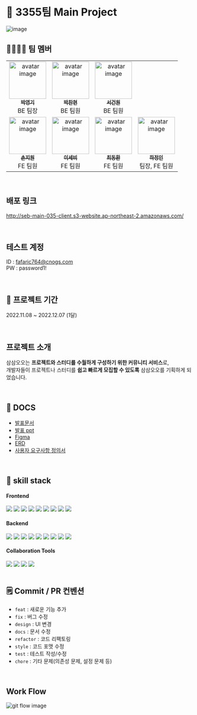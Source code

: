 # 🔭 3355팀 Main Project 
![image](https://user-images.githubusercontent.com/107869548/205680419-829d3197-90bd-495b-8d3d-c868c0c3c904.png)


## 🙋‍♀️🙋‍♂️ 팀 멤버
<table>
  <tbody>
    <tr>
      <td align="center"><a href="https://github.com/park-yeong-ki"><img src="https://avatars.githubusercontent.com/u/107581387?v=4" width="100px;" alt="avatar image"/><br /><sub><b>박영기</b></sub></a><br />BE 팀장</a></td>     
      <td align="center"><a href="https://github.com/J4mbo9"><img src="https://avatars.githubusercontent.com/u/108328710?v=4" width="100px;" alt="avatar image"/><br /><sub><b>박찬현</b></sub></a><br />BE 팀원</a></td>  
      <td align="center"><a href="https://github.com/GeonwonSeo"><img src="https://avatars.githubusercontent.com/u/87120450?v=4" width="100px;" alt="avatar image"/><br /><sub><b>서건원</b></sub></a><br />BE 팀원</a></td> 
    </tr>
    <tr>
      <td align="center"><a href="https://github.com/Sonjiwon0"><img src="https://avatars.githubusercontent.com/u/95066637?v=4" width="100px;" alt="avatar image"/><br /><sub><b>손지원</b></sub></a><br />FE 팀원</a></td>     
      <td align="center"><a href="https://github.com/2seb2"><img src="https://avatars.githubusercontent.com/u/107869548?v=4" width="100px;" alt="avatar image"/><br /><sub><b>이세비</b></sub></a><br />FE 팀원</a></td>  
      <td align="center"><a href="https://github.com/DalDalChoi"><img src="https://avatars.githubusercontent.com/u/107661312?v=4" width="100px;" alt="avatar image"/><br /><sub><b>최동환</b></sub></a><br />FE 팀원</a></td> 
      <td align="center"><a href="https://github.com/JungInHa"><img src="https://avatars.githubusercontent.com/u/77370965?v=4" width="100px;" alt="avatar image"/><br /><sub><b>하정인</b></sub></a><br />팀장, FE 팀원</a></td>  
    </tr>
  </tbody>
</table>
</br>

## 배포 링크
http://seb-main-035-client.s3-website.ap-northeast-2.amazonaws.com/

</br>

## 테스트 계정
ID   : fafaric764@cnogs.com</br>
PW : password1!

</br>

## 📅 프로젝트 기간
2022.11.08 ~ 2022.12.07 (1달)

</br>

## 프로젝트 소개
삼삼오오는 **프로젝트와 스터디를 수월하게 구성하기 위한 커뮤니티 서비스**로,<br/>
개발자들이 프로젝트나 스터디를 **쉽고 빠르게 모집할 수 있도록** 삼삼오오를 기획하게 되었습니다.

</br>

## 📒 DOCS
- [발표문서](https://www.notion.so/codestates/35-Team3355-440a0433a2334167ac9db10fa224adf5#b2e506e09f4d4c31a9d439c392bcc26f)
- [발표 ppt](https://docs.google.com/presentation/d/1HlVYk-HRnkfl3Yz_gSJSvUzUHYBRUWaa-SqfTeQP2GQ/edit#slide=id.p)
- [Figma](https://www.figma.com/file/94JPdauQVUotJFU4RtbxUM/3355%EC%A1%B0?node-id=1%3A136&t=psXSxP4i8fqeIb4K-0)
- [ERD](https://user-images.githubusercontent.com/107581387/206054323-336f4ab5-c1a5-4314-b2f7-aaefead1ab1c.png)
- [사용자 요구사항 정의서](https://www.notion.so/codestates/741b0552d2134cde82935480c253bf6b)


</br>

## 📱 skill stack
#### <div text-align=center>Frontend
<div text-align=center>
  <img src="https://img.shields.io/badge/React-61DAFB?style=for-the-badge&logo=React&logoColor=white">
  <img src="https://img.shields.io/badge/styledComponents-DB7093?style=for-the-badge&logo=styled-components&logoColor=white">
  <img src="https://img.shields.io/badge/Recoil-3578E5?style=for-the-badge&logo=Recoil&logoColor=white">
  <img src="https://img.shields.io/badge/Axios-5A29E4?style=for-the-badge&logo=Axios&logoColor=white">
  <img src="https://img.shields.io/badge/ESLint-4B32C3?style=for-the-badge&logo=ESLint&logoColor=white">
  <img src="https://img.shields.io/badge/Prettier-F7B93E?style=for-the-badge&logo=Prettier&logoColor=white">
  <img src="https://img.shields.io/badge/AmazonS3-339933?style=for-the-badge&logo=AmazonS3&logoColor=white">
  <img src="https://img.shields.io/badge/React Router-CA4245?style=for-the-badge&logo=React Router&logoColor=white">
  <img src="https://img.shields.io/badge/JavaScript-F7DF1E?style=for-the-badge&logo=JavaScript&logoColor=white">

#### Backend
   <img src="https://img.shields.io/badge/mySQL-4479A1?style=for-the-badge&logo=mySQL&logoColor=white"> 
   <img src="https://img.shields.io/badge/Spring Boot-6DB33F?style=for-the-badge&logo=Spring Boot&logoColor=white"> 
   <img src="https://img.shields.io/badge/Spring Security-6DB33F?style=for-the-badge&logo=Spring Security&logoColor=white"> 
   <img src="https://img.shields.io/badge/Spring Data Jpa-6DB33F?style=for-the-badge&logo=Spring Data Jpa&logoColor=white"> 
   <img src="https://img.shields.io/badge/java 11-007396?style=for-the-badge&logo=OpenJDK&logoColor=white"> 
   <img src="https://img.shields.io/badge/Amazon EC2-FF9900?style=for-the-badge&logo=Amazon EC2&logoColor=white">
   <img src="https://img.shields.io/badge/Redis-DC382D?style=for-the-badge&logo=Redis&logoColor=white">
   <img src="https://img.shields.io/badge/JSON Web Tokens-000000?style=for-the-badge&logo=JSON Web Tokens&logoColor=white">
   <img src="https://img.shields.io/badge/OAuth2-EB5424?style=for-the-badge&logo=OAuth2&logoColor=white">

#### Collaboration Tools
  <img src="https://img.shields.io/badge/github-181717?style=for-the-badge&logo=github&logoColor=white">
  <img src="https://img.shields.io/badge/git-F05032?style=for-the-badge&logo=git&logoColor=white">
  <img src="https://img.shields.io/badge/discord-5865F2?style=for-the-badge&logo=discord&logoColor=white">
  <img src="https://img.shields.io/badge/notion-000000?style=for-the-badge&logo=notion&logoColor=white">
</div>

</br>

## 🗒 Commit / PR 컨벤션

- `feat` : 새로운 기능 추가
- `fix` : 버그 수정
- `design` : UI 변경
- `docs` : 문서 수정
- `refactor` : 코드 리팩토링
- `style` : 코드 포맷 수정
- `test` : 테스트 작성/수정
- `chore` : 기타 문제(의존성 문제, 설정 문제 등)

</br>

## Work Flow
<img src="https://user-images.githubusercontent.com/77370965/201642081-c3132821-7462-4c00-b658-07d2c91d15fd.png" alt="git flow image">

